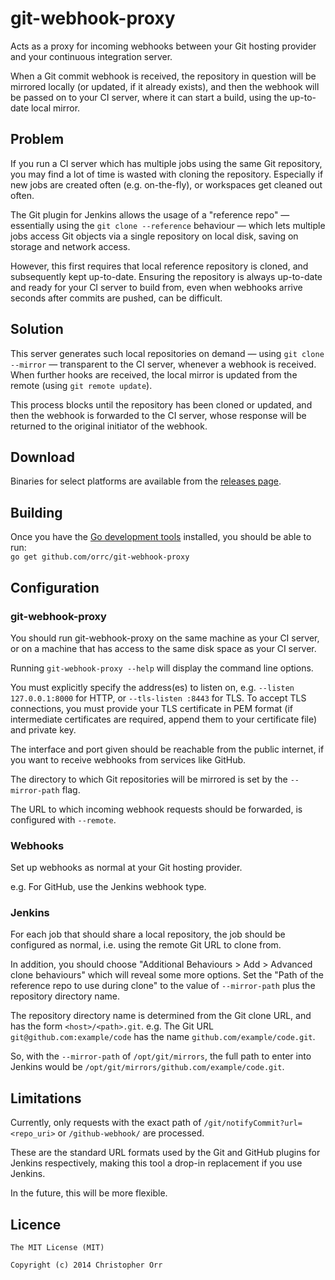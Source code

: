git-webhook-proxy
=================

Acts as a proxy for incoming webhooks between your Git hosting provider and your continuous integration server.

When a Git commit webhook is received, the repository in question will be mirrored locally (or updated, if it already exists), and then the webhook will be passed on to your CI server, where it can start a build, using the up-to-date local mirror.

Problem
-------
If you run a CI server which has multiple jobs using the same Git repository, you may find a lot of time is wasted with cloning the repository.  Especially if new jobs are created often (e.g. on-the-fly), or workspaces get cleaned out often.

The Git plugin for Jenkins allows the usage of a "reference repo" — essentially using the `git clone --reference` behaviour — which lets multiple jobs access Git objects via a single repository on local disk, saving on storage and network access.

However, this first requires that local reference repository is cloned, and subsequently kept up-to-date.
Ensuring the repository is always up-to-date and ready for your CI server to build from, even when webhooks arrive seconds after commits are pushed, can be difficult.

Solution
--------
This server generates such local repositories on demand — using `git clone --mirror` — transparent to the CI server, whenever a webhook is received.  When further hooks are received, the local mirror is updated from the remote (using `git remote update`).

This process blocks until the repository has been cloned or updated, and then the webhook is forwarded to the CI server, whose response will be returned to the original initiator of the webhook.

Download
--------
Binaries for select platforms are available from the [releases page](https://github.com/orrc/git-webhook-proxy/releases).

Building
--------
Once you have the [Go development tools](http://golang.org/doc/install) installed, you should be able to run:  
`go get github.com/orrc/git-webhook-proxy`

Configuration
-------------
### git-webhook-proxy
You should run git-webhook-proxy on the same machine as your CI server, or on a machine that has access to the same disk space as your CI server.

Running `git-webhook-proxy --help` will display the command line options.

You must explicitly specify the address(es) to listen on, e.g. `--listen 127.0.0.1:8000` for HTTP, or `--tls-listen :8443` for TLS.
To accept TLS connections, you must provide your TLS certificate in PEM format (if intermediate certificates are required, append them to your certificate file) and private key.

The interface and port given should be reachable from the public internet, if you want to receive webhooks from services like GitHub.

The directory to which Git repositories will be mirrored is set by the `--mirror-path` flag.

The URL to which incoming webhook requests should be forwarded, is configured with `--remote`.

### Webhooks
Set up webhooks as normal at your Git hosting provider.

e.g. For GitHub, use the Jenkins webhook type.

### Jenkins
For each job that should share a local repository, the job should be configured as normal, i.e. using the remote Git URL to clone from.

In addition, you should choose "Additional Behaviours > Add > Advanced clone behaviours" which will reveal some more options.
Set the "Path of the reference repo to use during clone" to the value of `--mirror-path` plus the repository directory name.

The repository directory name is determined from the Git clone URL, and has the form `<host>/<path>.git`.
e.g. The Git URL `git@github.com:example/code` has the name `github.com/example/code.git`.

So, with the `--mirror-path` of `/opt/git/mirrors`, the full path to enter into Jenkins would be `/opt/git/mirrors/github.com/example/code.git`.

Limitations
-----------
Currently, only requests with the exact path of `/git/notifyCommit?url=<repo_uri>` or `/github-webhook/` are processed.

These are the standard URL formats used by the Git and GitHub plugins for Jenkins respectively, making this tool a drop-in replacement if you use Jenkins.

In the future, this will be more flexible.

Licence
-------
    The MIT License (MIT)

    Copyright (c) 2014 Christopher Orr
